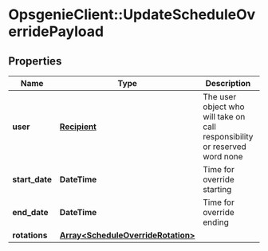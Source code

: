 # OpsgenieClient::UpdateScheduleOverridePayload

## Properties
Name | Type | Description | Notes
------------ | ------------- | ------------- | -------------
**user** | [**Recipient**](Recipient.md) | The user object who will take on call responsibility or reserved word none | 
**start_date** | **DateTime** | Time for override starting | 
**end_date** | **DateTime** | Time for override ending | 
**rotations** | [**Array&lt;ScheduleOverrideRotation&gt;**](ScheduleOverrideRotation.md) |  | [optional] 


